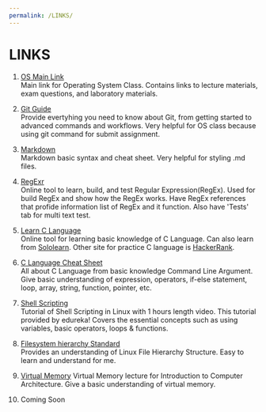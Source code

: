 ```yaml
---
permalink: /LINKS/
---
```


# **LINKS**

1. [OS Main Link](https://os.vlsm.org/)<br>
Main link for Operating System Class.
Contains links to lecture materials, exam questions, and laboratory materials.

2. [Git Guide](https://github.com/git-guides/)<br>
Provide evertyhing you need to know about Git, from getting started to advanced commands and workflows.
Very helpful for OS class because using git command for submit assignment.

3. [Markdown](https://www.markdownguide.org/)<br>
Markdown basic syntax and cheat sheet.
Very helpful for styling .md files.

4. [RegExr](https://regexr.com/)<br>
Online tool to learn, build, and test Regular Expression(RegEx).
Used for build RegEx and show how the RegEx works.
Have RegEx references that profide information list of RegEx and it function.
Also have 'Tests' tab for multi text test.

5. [Learn C Language](https://www.learn-c.org/)<br>
Online tool for learning basic knowledge of C Language.
Can also learn from [Sololearn](https://www.sololearn.com/).
Other site for practice C language is [HackerRank](https://www.hackerrank.com/). 

6. [C Language Cheat Sheet](https://developerinsider.co/c-programming-language-cheat-sheet/)<br>
All about C Language from basic knowledge Command Line Argument.
Give basic understanding of expression, operators, if-else statement, loop, array, string, function, pointer, etc.

7. [Shell Scripting](https://www.youtube.com/watch?v=GtovwKDemnI&t=2s)<br>
Tutorial of Shell Scripting in Linux with 1 hours length video.
This tutorial provided by edureka!
Covers the essential concepts such as using variables, basic operators, loops & functions.

8. [Filesystem hierarchy Standard](https://www.geeksforgeeks.org/linux-file-hierarchy-structure/)<br>
Provides an understanding of Linux File Hierarchy Structure.
Easy to learn and understand for me.

9. [Virtual Memory](https://www.youtube.com/playlist?list=PLiwt1iVUib9s2Uo5BeYmwkDFUh70fJPxX)
Virtual Memory lecture for Introduction to Computer Architecture.
Give a basic understanding of virtual memory.

10. Coming Soon

